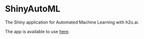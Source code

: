 # ShinyAutoML
The Shiny application for Automated Machine Learning with h2o.ai.

The app is available to use [here](https://kangshung.shinyapps.io/ShinyAutoML).